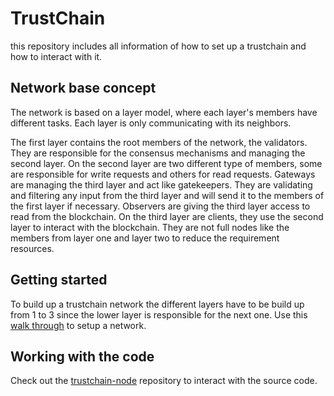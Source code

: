 # TrustChain

this repository includes all information of how to set up a trustchain and how to interact with it.

## Network base concept

The network is based on a layer model, where each layer's members have different tasks. Each layer is only communicating
with its neighbors.

The first layer contains the root members of the network, the validators. They are responsible for the consensus mechanisms
and managing the second layer. On the second layer are two different type of members, some are responsible for write requests and others for
read requests. Gateways are managing the third layer and act like gatekeepers. They are validating and filtering any
input from the third layer and will send it to the members of the first layer if necessary. Observers are giving the third
layer access to read from the blockchain. On the third layer are clients, they use the second layer to interact with the
blockchain. They are not full nodes like the members from layer one and layer two to reduce the requirement resources.

## Getting started

To build up a trustchain network the different layers have to be build up from 1 to 3 since the lower layer is responsible for
the next one. Use this [walk through](how%20to/getting_started.md) to setup a network.

## Working with the code

Check out the [trustchain-node](https://github.com/trustcerts/trustchain-node) repository to interact with the source code.
